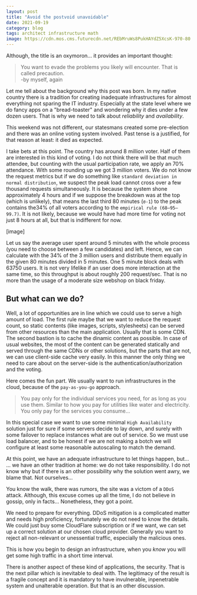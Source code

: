```yaml
---
layout: post
title: "Avoid the postvoid unavoidable"
date: 2021-09-19
category: blog
tags: architect infrastructure math
image: https://cdn.mos.cms.futurecdn.net/REbMruWs8PukHAYdZ5XcsK-970-80.jpg
---
```


Although, the title is an oxymoron... it provides an important thought:

> You want to evade the problems you likely will encounter. That is called precaution.<!--more-->  
> -by myself, again

Let me tell about the background why this post was born. In my native country there is a tradition for creating inadequate infrastructures for almost everything not sparing the IT industry. Especially at the state level where we do fancy apps on a "bread-toaster" and wondering why it dies under a few dozen users.
That is why we need to talk about _reliability_ and _availability_.

This weekend was not different, our statesmans created some pre-election and there was an online voting system involved. Past tense is a justified, for that reason at least: it died as expected.

I take bets at this point. The country has around 8 million voter. Half of them are interested in this kind of voting. I do not think there will be that much attendee, but counting with the usual participation rate, we apply an 70% attendance. With some rounding up we got 3 million voters.
We do not know the request metrics but if we do something like `standard deviation in normal distribution`, we suspect the peak load cannot cross over a few thousand requests simultaneously.
It is because the system shone approximately 4 hours and if we suppose the breakdown was at the top (which is unlikely), that means the last third 80 minutes (`σ-1`) to the peak contains the34% of all voters according to the `empirical rule (68–95–99.7)`. It is not likely, because we would have had more time for voting not just 8 hours at all, but that is indifferent for now.

[image]

Let us say the average user spent around 5 minutes with the whole process (you need to choose between a few candidates) and left. Hence, we can calculate with the 34% of the 3 million users and distribute them equally in the given 80 minutes divided in 5 minutes. One 5 minute block deals with 63750 users. It is not very lifelike if an user does more interaction at the same time, so this throughput is about roughly 200 request/sec.
That is no more than the usage of a moderate size webshop on black friday.

## But what can we do?

Well, a lot of opportunities are in line which we could use to serve a high amount of load.
The first rule maybe that we want to reduce the request count, so static contents (like images, scripts, stylesheets) can be served from other resources than the main application.
Usually that is some CDN. The second bastion is to cache the dinamic content as possible.
In case of usual websites, the most of the content can be generated statically and served through the same CDNs or other solutions, but the parts that are not, we can use client-side cache very easily. In this manner the only thing we need to care about on the server-side is the authentication/authorization and the voting.

Here comes the fun part. We usually want to run infrastructures in the cloud, because of the `pay-as-you-go` approach.
> You pay only for the individual services you need, for as long as you use them. Similar to how you pay for utilities like water and electricity. You only pay for the services you consume...

In this special case we want to use some minimal `High Availability` solution just for sure if some servers decide to lay down, and surely with some failover to replace instances what are out of service. So we must use load balancer, and to be honest if we are not making a botch we will configure at least some reasonable autoscaling to match the demand.

At this point, we have an adequate infrastructure to let things happen, but...
... we have an other tradition at home: we do not take responsibility. I do not know why but if there is an other possibility why the solution went awry, we blame that. Not ourselves...

You know the walk, there was rumors, the site was a victom of a `DDoS` attack. Although, this excuse comes up all the time, I do not believe in gossip, only in facts...
Nonetheless, they got a point.

We need to prepare for everything. DDoS mitigation is a complicated matter and needs high proficiency, fortunately we do not need to know the details. We could just buy some CloudFlare subscription or if we want, we can set up a correct solution at our chosen cloud provider.
Generally you want to reject all non-relevant or unessential traffic, especially the malicious ones. 

This is how you begin to design an infrastructure, when you _know_ you will get some high traffic in a short time interval.

There is another aspect of these kind of applications, the security. That is the next pillar which is inevitable to deal with. The legitimacy of the result is a fragile concept and it is mandatory to have invulnerable, inpenetrable system and unalterable operation.
But that is an other discussion.
